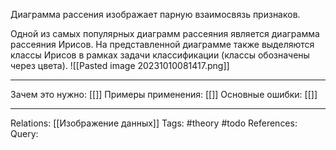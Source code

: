 Диаграмма рассения изображает парную взаимосвязь признаков. 

Одной из самых популярных диаграмм рассеяния является диаграмма рассеяния Ирисов. На представленной диаграмме также выделяются классы Ирисов в рамках задачи классификации (классы обозначены через цвета). 
![[Pasted image 20231010081417.png]]

___
Зачем это нужно: [[]] 
Примеры применения: [[]] 
Основные ошибки: [[]]
___
Relations: [[Изображение данных]] 
Tags: #theory #todo 
References: 
Query: 